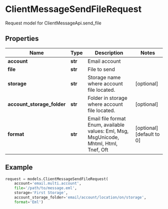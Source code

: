 # ClientMessageSendFileRequest

Request model for ClientMessageApi.send_file

## Properties

Name | Type | Description | Notes
---- | ---- | ----------- | -----
**account** |**str** |Email account |
**file** |**str** |File to send |
**storage** |**str** |Storage name where account file located. |[optional] 
**account_storage_folder** |**str** |Folder in storage where account file located. |[optional] 
**format** |**str** |Email file format Enum, available values: Eml, Msg, MsgUnicode, Mhtml, Html, Tnef, Oft |[optional] [default to 0]

## Example
```python
request = models.ClientMessageSendFileRequest(
    account='email.multi.account',
    file='/path/to/message.eml',
    storage='First Storage',
    account_storage_folder='email/account/location/on/storage',
    format='Eml')
```
